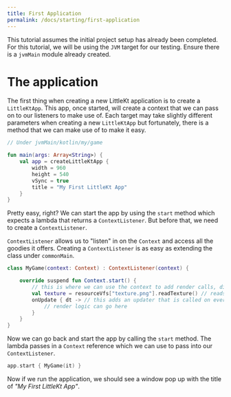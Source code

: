 ```yaml
---
title: First Application
permalink: /docs/starting/first-application
---
```


This tutorial assumes the initial project setup has already been completed. For this tutorial, we will be using the `JVM` target for our testing. Ensure there is a `jvmMain` module already created.

# The application

The first thing when creating a new LittleKt application is to create a `LittleKtApp`. This app, once started, will create a context that we can pass on to our listeners to make use of. Each target may take slightly different parameters when creating a new `LittleKtApp` but fortunately, there is a method that we can make use of to make it easy.

```kotlin
// Under jvmMain/kotlin/my/game

fun main(args: Array<String>) {
    val app = createLittleKtApp {
        width = 960
        height = 540
        vSync = true
        title = "My First LittleKt App"
    }
}
```

Pretty easy, right? We can start the app by using the `start` method which expects a lambda that returns a `ContextListener`. But before that, we need to create a `ContextListener`.

`ContextListener` allows us to "listen" in on the `Context` and access all the goodies it offers. Creating a `ContextListener` is as easy as extending the class under `commonMain`.

```kotlin
class MyGame(context: Context) : ContextListener(context) {

    override suspend fun Context.start() {
        // this is where we can use the context to add render calls, dispose, calls, etc. All the logic should go here.
        val texture = resourceVfs["texture.png"].readTexture() // reads a texture on the main thread from the resources
        onUpdate { dt -> // this adds an updater that is called on every frame
            // render logic can go here
        }
    }
}
```

Now we can go back and start the app by calling the `start` method. The lambda passes in a `Context` reference which we can use to pass into our `ContextListener`.

```kotlin
app.start { MyGame(it) }
```

Now if we run the application, we should see a window pop up with the title of _"My First LittleKt App"_.
